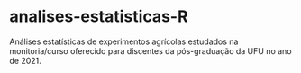 # analises-estatisticas-R
Análises estatísticas de experimentos agrícolas estudados na monitoria/curso oferecido para discentes da pós-graduação da UFU no ano de 2021.
